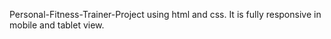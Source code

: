 Personal-Fitness-Trainer-Project using html and css.
It is fully responsive in mobile and tablet view.
